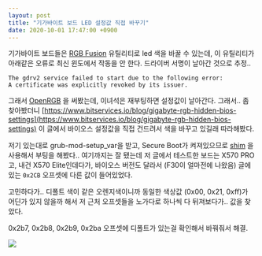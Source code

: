 ```yaml
---
layout: post
title: "기가바이트 보드 LED 설정값 직접 바꾸기"
date: 2020-10-01 17:47:00 +0900
---
```


기가바이트 보드들은 [RGB Fusion](https://www.gigabyte.com/MicroSite/512/rgb2.html) 유틸리티로 led 색을 바꿀 수 있는데, 이 유틸리티가 아래같은 오류로 최신 윈도에서 작동을 안 한다. 드라이버 서명이 날아간 것으로 추정..

```
The gdrv2 service failed to start due to the following error:
A certificate was explicitly revoked by its issuer.
```

그래서 [OpenRGB](https://gitlab.com/CalcProgrammer1/OpenRGB) 을 써봤는데, 이녀석은 재부팅하면 설정값이 날아간다. 그래서.. 좀 찾아봤더니 [https://www.bitservices.io/blog/gigabyte-rgb-hidden-bios-settings](https://www.bitservices.io/blog/gigabyte-rgb-hidden-bios-settings) 이 글에서 바이오스 설정값을 직접 건드려서 색을 바꾸고 있길래 따라해봤다.

저기 있는대로 grub-mod-setup_var을 받고, Secure Boot가 켜져있으므로 [shim](https://github.com/rhboot/shim) 을 사용해서 부팅을 해봤다.. 여기까지는 잘 됐는데 저 글에서 테스트한 보드는 X570 PRO고, 내건 X570 Elite인데다가, 바이오스 버전도 달라서 (F30이 얼마전에 나왔음) 글에 있는 `0x2CB` 오프셋에 다른 값이 들어있었다.

고민하다가.. 디폴트 색이 같은 오렌지색이니까 동일한 색상값 (0x00, 0x21, 0xff)가 어딘가 있지 않을까 해서 저 근처 오프셋들을 노가다로 하나씩 다 뒤져보다가.. 값을 찾았다.

0x2b7, 0x2b8, 0x2b9, 0x2ba 오프셋에 디폴트가 있는걸 확인해서 바꿔줘서 해결.

![](/assets/201001.png)

